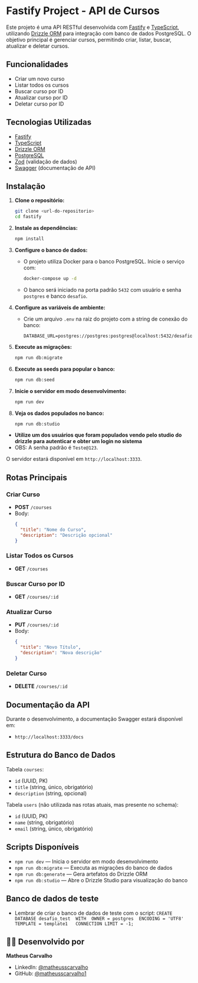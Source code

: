 # Fastify Project - API de Cursos

Este projeto é uma API RESTful desenvolvida com [Fastify](https://www.fastify.io/) e [TypeScript](https://www.typescriptlang.org/), utilizando [Drizzle ORM](https://orm.drizzle.team/) para integração com banco de dados PostgreSQL. O objetivo principal é gerenciar cursos, permitindo criar, listar, buscar, atualizar e deletar cursos.

## Funcionalidades

- Criar um novo curso
- Listar todos os cursos
- Buscar curso por ID
- Atualizar curso por ID
- Deletar curso por ID

## Tecnologias Utilizadas

- [Fastify](https://www.fastify.io/)
- [TypeScript](https://www.typescriptlang.org/)
- [Drizzle ORM](https://orm.drizzle.team/)
- [PostgreSQL](https://www.postgresql.org/)
- [Zod](https://zod.dev/) (validação de dados)
- [Swagger](https://swagger.io/) (documentação de API)

## Instalação

1. **Clone o repositório:**

   ```bash
   git clone <url-do-repositorio>
   cd fastify
   ```

2. **Instale as dependências:**

   ```bash
   npm install
   ```

3. **Configure o banco de dados:**

   - O projeto utiliza Docker para o banco PostgreSQL. Inicie o serviço com:
     ```bash
     docker-compose up -d
     ```
   - O banco será iniciado na porta padrão `5432` com usuário e senha `postgres` e banco `desafio`.

4. **Configure as variáveis de ambiente:**

   - Crie um arquivo `.env` na raiz do projeto com a string de conexão do banco:
     ```env
     DATABASE_URL=postgres://postgres:postgres@localhost:5432/desafio
     ```

5. **Execute as migrações:**

   ```bash
   npm run db:migrate
   ```

6. **Execute as seeds para popular o banco:**

   ```bash
   npm run db:seed
   ```

7. **Inicie o servidor em modo desenvolvimento:**
   ```bash
   npm run dev
   ```

8. **Veja os dados populados no banco:**
   ```bash
   npm run db:studio
   ```

- **Utilize um dos usuários que foram populados vendo pelo studio do drizzle para autenticar e obter um login no sistema**
- OBS: A senha padrão é `Teste@123`.

O servidor estará disponível em `http://localhost:3333`.

## Rotas Principais

### Criar Curso

- **POST** `/courses`
- Body:
  ```json
  {
    "title": "Nome do Curso",
    "description": "Descrição opcional"
  }
  ```

### Listar Todos os Cursos

- **GET** `/courses`

### Buscar Curso por ID

- **GET** `/courses/:id`

### Atualizar Curso

- **PUT** `/courses/:id`
- Body:
  ```json
  {
    "title": "Novo Título",
    "description": "Nova descrição"
  }
  ```

### Deletar Curso

- **DELETE** `/courses/:id`

## Documentação da API

Durante o desenvolvimento, a documentação Swagger estará disponível em:

- `http://localhost:3333/docs`

## Estrutura do Banco de Dados

Tabela `courses`:

- `id` (UUID, PK)
- `title` (string, único, obrigatório)
- `description` (string, opcional)

Tabela `users` (não utilizada nas rotas atuais, mas presente no schema):

- `id` (UUID, PK)
- `name` (string, obrigatório)
- `email` (string, único, obrigatório)

## Scripts Disponíveis

- `npm run dev` — Inicia o servidor em modo desenvolvimento
- `npm run db:migrate` — Executa as migrações do banco de dados
- `npm run db:generate` — Gera artefatos do Drizzle ORM
- `npm run db:studio` — Abre o Drizzle Studio para visualização do banco


## Banco de dados de teste

- Lembrar de criar o banco de dados de teste com o script:
``CREATE DATABASE desafio_test 
WITH 
OWNER = postgres 
ENCODING = 'UTF8'
TEMPLATE = template1  
CONNECTION LIMIT = -1;``

## 👨‍💻 Desenvolvido por

**Matheus Carvalho**

- LinkedIn: [@matheusscarvalho](https://www.linkedin.com/in/matheusscarvalho/)
- GitHub: [@matheusscarvalho1](https://github.com/matheusscarvalho1)
